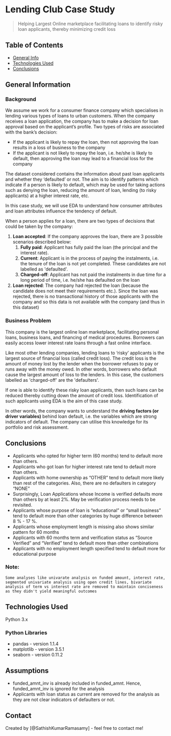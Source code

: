 # Lending Club Case Study
> Helping Largest Online marketplace facilitating loans to identify risky loan applicants, thereby minimizing credit loss


## Table of Contents
* [General Info](#general-information)
* [Technologies Used](#technologies-used)
* [Conclusions](#conclusions)

## General Information
### Background
We assume we work for a consumer finance company which specialises in lending various types of loans to urban customers. When the company receives a loan application, the company has to make a decision for loan approval based on the applicant’s profile. Two types of risks are associated with the bank’s decision:
- If the applicant is likely to repay the loan, then not approving the loan results in a loss of business to the company
- If the applicant is not likely to repay the loan, i.e. he/she is likely to default, then approving the loan may lead to a financial loss for the company


The dataset considered contains the information about past loan applicants and whether they ‘defaulted’ or not. The aim is to identify patterns which indicate if a person is likely to default, which may be used for taking actions such as denying the loan, reducing the amount of loan, lending (to risky applicants) at a higher interest rate, etc.

 
In this case study, we will use EDA to understand how consumer attributes and loan attributes influence the tendency of default.

When a person applies for a loan, there are two types of decisions that could be taken by the company:
1. **Loan accepted**: If the company approves the loan, there are 3 possible scenarios described below:
    1. **Fully paid**: Applicant has fully paid the loan (the principal and the interest rate).
    2. **Current**: Applicant is in the process of paying the instalments, i.e. the tenure of the loan is not yet completed. These candidates are not labelled as 'defaulted'.
    3. **Charged-off**: Applicant has not paid the instalments in due time for a long period of time, i.e. he/she has defaulted on the loan 
2. **Loan rejected**: The company had rejected the loan (because the candidate does not meet their requirements etc.). Since the loan was rejected, there is no transactional history of those applicants with the company and so this data is not available with the company (and thus in this dataset)

### Business Problem

This company is the largest online loan marketplace, facilitating personal loans, business loans, and financing of medical procedures. Borrowers can easily access lower interest rate loans through a fast online interface. 

Like most other lending companies, lending loans to ‘risky’ applicants is the largest source of financial loss (called credit loss). The credit loss is the amount of money lost by the lender when the borrower refuses to pay or runs away with the money owed. In other words, borrowers who default cause the largest amount of loss to the lenders. In this case, the customers labelled as 'charged-off' are the 'defaulters'. 

If one is able to identify these risky loan applicants, then such loans can be reduced thereby cutting down the amount of credit loss. Identification of such applicants using EDA is the aim of this case study.

In other words, the company wants to understand the **driving factors (or driver variables)** behind loan default, i.e. the variables which are strong indicators of default.  The company can utilise this knowledge for its portfolio and risk assessment. 


## Conclusions
- Applicants who opted for higher term (60 months) tend to default more than others. 
- Applicants who got loan for higher interest rate tend to default more than others.
- Applicants with home ownership as “OTHER” tend to default more likely than rest of the categories. Also, there are no defaulters in category “NONE”
- Surprisingly, Loan Applications whose Income is verified defaults more than others by at least 2%. May be verification process needs to be revisited. 
- Applicants whose purpose of loan is “educational” or “small business” tend to default more than other categories by huge difference between 8 % - 17 %. 
- Applicants whose employment length is missing also shows similar pattern for 60 months
- Applicants with 60 months term and verification status as “Source Verified” and “Verified” tend to default more than other combinations
- Applicants with no employment length specified tend to default more for educational purpose


### Note:
```
Some analyses like univarate analysis on funded amount, interest rate, segmented univariate analysis using open credit lines, bivariate analysis of term vs interest rate are removed to maintain conciseness as they didn't yield meaningful outcomes
```

## Technologies Used
 
Python 3.x

### Python Libraries
- pandas - version 1.1.4
- matplotlib - version 3.5.1
- seaborn - version 0.11.2

## Assumptions
- funded_amnt_inv is already included in funded_amnt. Hence, funded_amnt_inv is ignored for the analysis
- Applicants with loan status as current are removed for the analysis as they are not clear indicators of defaulters or not. 


## Contact
Created by [@SathishKumarRamasamy] - feel free to contact me!
